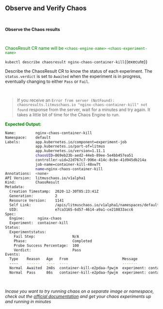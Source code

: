 <br>

## Observe and Verify Chaos

<br>

**Observe the Chaos results**

<br>

<span style="color:green">ChaosResult CR name will be `<chaos-engine-name>-<chaos-experiment-name>`</span>

`kubectl describe chaosresult nginx-chaos-container-kill`{{execute}}

Describe the ChaosResult CR to know the status of each experiment. The `status.verdict` is set to `Awaited` when the experiment is in progress, eventually changing to either `Pass` or `Fail`.

<br>

> If you receive an `Error from server (NotFound): chaosresults.litmuschaos.io "nginx-chaos-container-kill" not found` response from the server, wait for a minutes and try again. It takes a little bit of time for the Chaos Engine to run.

<span style="color:green">**Expected Output:**</span>

```bash
Name:         nginx-chaos-container-kill
Namespace:    default
Labels:       app.kubernetes.io/component=experiment-job
              app.kubernetes.io/part-of=litmus
              app.kubernetes.io/version=1.11.1
              chaosUID=869eb23b-aed2-44eb-89ee-5e4bb457ea51
              controller-uid=22d767c7-996e-414c-8cbe-41d945db214a
              job-name=container-kill-48vw7t
              name=nginx-chaos-container-kill
Annotations:  <none>
API Version:  litmuschaos.io/v1alpha1
Kind:         ChaosResult
Metadata:
  Creation Timestamp:  2020-12-30T05:23:41Z
  Generation:          2
  Resource Version:    1141
  Self Link:           /apis/litmuschaos.io/v1alpha1/namespaces/default/chaosresults/nginx-chaos-container-kill
  UID:                 e7ca3165-6d57-4614-a9a1-ce210833acc6
Spec:
  Engine:      nginx-chaos
  Experiment:  container-kill
Status:
  Experimentstatus:
    Fail Step:                 N/A
    Phase:                     Completed
    Probe Success Percentage:  100
    Verdict:                   Pass
Events:
  Type    Reason   Age   From                         Message
  ----    ------   ----  ----                         -------
  Normal  Awaited  2m8s  container-kill-e2pdaa-fpwjm  experiment: container-kill, Result: Awaited
  Normal  Pass     86s   container-kill-e2pdaa-fpwjm  experiment: container-kill, Result: Pass
```

<br>

_Incase you want to try running chaos on a separate image or namespace, check out the [official documentation](https://docs.litmuschaos.io/docs/getstarted/) and get your chaos experiments up and running in minutes_

<br>
